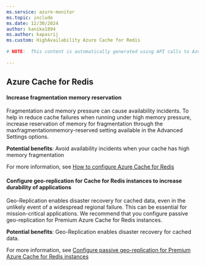 ```yaml
---
ms.service: azure-monitor
ms.topic: include
ms.date: 12/30/2024
author: kanika1894
ms.author: kapasrij
ms.custom: HighAvailability Azure Cache for Redis
  
# NOTE:  This content is automatically generated using API calls to Azure. Any edits made on these files will be overwritten in the next run of the script. 
  
---
```

  
## Azure Cache for Redis  
  
<!--7c380315-6ad9-4fb2-8930-a8aeb1d6241b_begin-->

#### Increase fragmentation memory reservation  
  
Fragmentation and memory pressure can cause availability incidents. To help in reduce cache failures when running under high memory pressure, increase reservation of memory for fragmentation through the  maxfragmentationmemory-reserved setting available in the Advanced Settings options.  
  
**Potential benefits**: Avoid availability incidents when your cache has high memory fragmentation  

For more information, see [How to configure Azure Cache for Redis](https://aka.ms/redis/recommendations/memory-policies)  

<!--7c380315-6ad9-4fb2-8930-a8aeb1d6241b_end-->

<!--c9e4a27c-79e6-4e4c-904f-b6612b6cd892_begin-->

#### Configure geo-replication for Cache for Redis instances to increase durability of applications  
  
Geo-Replication enables disaster recovery for cached data, even in the unlikely event of a widespread regional failure. This can be essential for mission-critical applications. We recommend that you configure passive geo-replication for Premium Azure Cache for Redis instances.  
  
**Potential benefits**: Geo-Replication enables disaster recovery for cached data.  

For more information, see [Configure passive geo-replication for Premium Azure Cache for Redis instances](https://aka.ms/redispremiumgeoreplication)  

<!--c9e4a27c-79e6-4e4c-904f-b6612b6cd892_end-->

<!--articleBody-->
